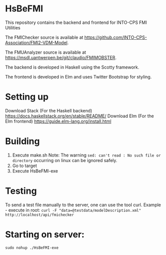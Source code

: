 # HsBeFMI
This repository contains the backend and frontend for INTO-CPS FMI Utilities

The FMIChecker source is available at 
https://github.com/INTO-CPS-Association/FMI2-VDM-Model.

The FMUAnalyzer source is available at https://msdl.uantwerpen.be/git/claudio/FMIMOBSTER. 

The backend is developed in Haskell using the Scotty framework.

The frontend is developed in Elm and uses Twitter Bootstrap for styling.

# Setting up
Download Stack (For the Haskell backend) https://docs.haskellstack.org/en/stable/README/
Download Elm (For the Elm frontend) https://guide.elm-lang.org/install.html

# Building
1. Execute make.sh
Note: The warning `sed: can't read : No such file or directory` occurring on
linux can be ignored safely.
2. Go to target
3. Execute HsBeFMI-exe

# Testing
To send a test file manually to the server, one can use the tool curl.
Example - execute in root: `curl -F "data=@testdata/modelDescription.xml" http://localhost/api/fmichecker`

# Starting on server:
`sudo nohup ./HsBeFMI-exe`
